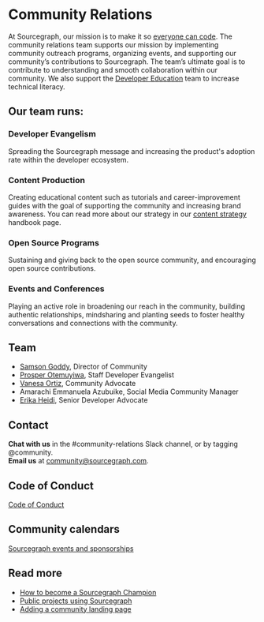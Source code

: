# Community Relations

At Sourcegraph, our mission is to make it so [everyone can code](../../company/strategy/index.md#purpose). The community relations team supports our mission by implementing community outreach programs, organizing events, and supporting our community’s contributions to Sourcegraph. The team’s ultimate goal is to contribute to understanding and smooth collaboration within our community. We also support the [Developer Education](../education/index.md) team to increase technical literacy.

## Our team runs:

### Developer Evangelism

Spreading the Sourcegraph message and increasing the product's adoption rate within the developer ecosystem.

### Content Production

Creating educational content such as tutorials and career-improvement guides with the goal of supporting the community and increasing brand awareness. You can read more about our strategy in our [content strategy](content-strategy.md) handbook page.

### Open Source Programs

Sustaining and giving back to the open source community, and encouraging open source contributions.

### Events and Conferences

Playing an active role in broadening our reach in the community, building authentic relationships, mindsharing and planting seeds to foster healthy conversations and connections with the community.

## Team

- [Samson Goddy](../../company/team/index.md#samson-goddy), Director of Community
- [Prosper Otemuyiwa](../../company/team/index.md#prosper-otemuyiwa), Staff Developer Evangelist
- [Vanesa Ortiz](../../company/team/index.md#vanesa-ortiz), Community Advocate
- Amarachi Emmanuela Azubuike, Social Media Community Manager
- [Erika Heidi](../../company/team/index.md#erika-heidi), Senior Developer Advocate

## Contact

**Chat with us** in the #community-relations Slack channel, or by tagging @community. <br/>
**Email us** at [community@sourcegraph.com](mailto:community@sourcegraph.com).

## Code of Conduct

[Code of Conduct](../community-code-of-conduct.md)

## Community calendars

[Sourcegraph events and sponsorships](https://calendar.google.com/calendar/u/0?cid=Y184bnRwamprbjI0Y3IzY2g2NTY2dHQyNTNmc0Bncm91cC5jYWxlbmRhci5nb29nbGUuY29t)

## Read more

- [How to become a Sourcegraph Champion](../becoming_a_sourcegraph_champion.md)
- [Public projects using Sourcegraph](../public_projects_using_sourcegraph.md)
- [Adding a community landing page](../oss_community_pages.md)
